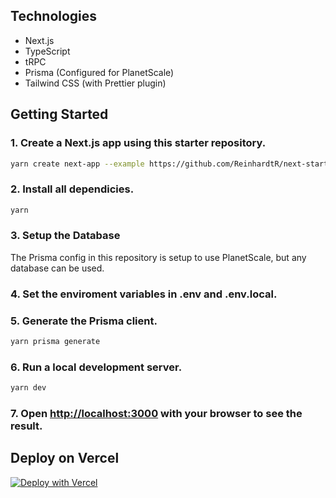 ## Technologies

- Next.js
- TypeScript
- tRPC
- Prisma (Configured for PlanetScale)
- Tailwind CSS (with Prettier plugin)

## Getting Started

### 1. Create a Next.js app using this starter repository.

```bash
yarn create next-app --example https://github.com/ReinhardtR/next-starter-reinhardt
```

### 2. Install all dependicies.

```bash
yarn
```

### 3. Setup the Database

The Prisma config in this repository is setup to use PlanetScale, but any database can be used.

### 4. Set the enviroment variables in **.env** and **.env.local**.

### 5. Generate the Prisma client.

```bash
yarn prisma generate
```

### 6. Run a local development server.

```bash
yarn dev
```

### 7. Open [http://localhost:3000](http://localhost:3000) with your browser to see the result.

## Deploy on Vercel

[![Deploy with Vercel](https://vercel.com/button)](https://vercel.com/new/git/external?repository-url=https://github.com/ReinhardtR/next-starter-reinhardt)
